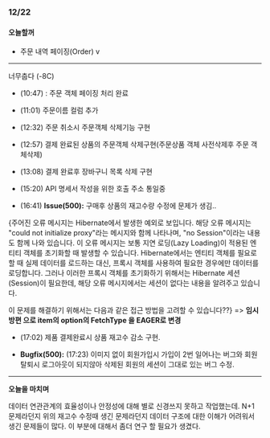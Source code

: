 ### 12/22

#### 오늘할꺼

- 주문 내역 페이징(Order) v


___

너무춥다 (-8C)

- (10:47) : 주문 객체 페이징 처리 완료

- (11:01) 주문이름 컬럼 추가

- (12:32) 주문 취소시 주문객체 삭제기능 구현

- (12:57) 결제 완료된 상품의 주문객체 삭제구현(주문상품 객체 사전삭제후 주문 객체삭제)

- (13:08) 결제 완료후 장바구니 목록  삭제 구현

- (15:20) API 명세서 작성을 위한 호출 주소 통일중

- (16:41) __Issue(500):__ 구매후 상품의 재고수량 수정에 문제가 생김..

{주어진 오류 메시지는 Hibernate에서 발생한 예외로 보입니다. 해당 오류 메시지는 "could not initialize proxy"라는 메시지와 함께 나타나며, "no Session"이라는 내용도 함께 나와 있습니다. 이 오류 메시지는 보통 지연 로딩(Lazy Loading)이 적용된 엔티티 객체를 초기화할 때 발생할 수 있습니다. Hibernate에서는 엔티티 객체를 필요로 할 때 실제 데이터를 로드하는 대신, 프록시 객체를 사용하여 필요한 경우에만 데이터를 로딩합니다. 그러나 이러한 프록시 객체를 초기화하기 위해서는 Hibernate 세션(Session)이 필요한데, 해당 오류 메시지에서는 세션이 없다는 내용을 알려주고 있습니다.

이 문제를 해결하기 위해서는 다음과 같은 접근 방법을 고려할 수 있습니다??}
=> __임시방편 으로 item의 option의 FetchType 을 EAGER로 변경__


- (17:02) 제품 결제완료시 상품 재고수 감소 구현.

- __Bugfix(500):__  (17:23) 이미지 없이 회원가입시 가입이 2번 일어나는 버그와 회원탈퇴시 로그아웃이 되지않아 삭제된 회원의 세션이 그대로 있는 버그 수정.

---

__오늘을 마치며__

데이터 연관관계의 효율성이나 안정성에 대해 별로 신경쓰지 못하고 작업했는데. N+1 문제라던지 위의 재고수 수정때 생긴 문제라던지 데이터 구조에 대한 이해가 어려워서 생긴 문제들이 많다. 이 부분에 대해서 좀더 연구 할 필요가 생겼다.
